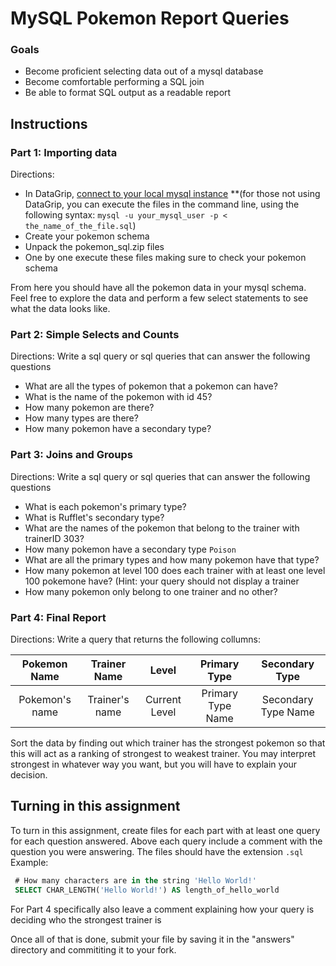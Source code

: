 # MySQL Pokemon Report Queries

### Goals
* Become proficient selecting data out of a mysql database
* Become comfortable performing a SQL join
* Be able to format SQL output as a readable report

## Instructions

### Part 1: Importing data
Directions:

* In DataGrip, [connect to your local mysql instance](https://www.jetbrains.com/help/idea/connecting-to-a-database.html#mysql)
**(for those not using DataGrip, you can execute the files in the command line, using the following syntax: ```mysql -u your_mysql_user -p < the_name_of_the_file.sql```)
* Create your pokemon schema
* Unpack the pokemon_sql.zip files
* One by one execute these files making sure to check your pokemon schema

From here you should have all the pokemon data in your mysql schema. Feel free to explore the data and perform a few select statements to see what the data looks like.

### Part 2: Simple Selects and Counts

Directions: Write a sql query or sql queries that can answer the following questions

* What are all the types of pokemon that a pokemon can have?
* What is the name of the pokemon with id 45?
* How many pokemon are there?
* How many types are there?
* How many pokemon have a secondary type?

### Part 3: Joins and Groups
Directions: Write a sql query or sql queries that can answer the following questions


* What is each pokemon's primary type?
* What is Rufflet's secondary type?
* What are the names of the pokemon that belong to the trainer with trainerID 303?
* How many pokemon have a secondary type `Poison`
* What are all the primary types and how many pokemon have that type?
* How many pokemon at level 100 does each trainer with at least one level 100 pokemone have? (Hint: your query should not display a trainer
* How many pokemon only belong to one trainer and no other?

### Part 4: Final Report

Directions: Write a query that returns the following collumns:

| Pokemon Name | Trainer Name | Level | Primary Type | Secondary Type |
|:------------:|:------------:|:-----:|:------------:|:--------------:|
| Pokemon's name| Trainer's name| Current Level| Primary Type Name| Secondary Type Name|

Sort the data by finding out which trainer has the strongest pokemon so that this will act as a ranking of strongest to weakest trainer. You may interpret strongest in whatever way you want, but you will have to explain your decision.

## Turning in this assignment

To turn in this assignment, create files for each part with at least one query for each question answered. Above each query include a comment with the question you were answering. The files should have the extension `.sql`
Example: 

```SQL
 # How many characters are in the string 'Hello World!'
 SELECT CHAR_LENGTH('Hello World!') AS length_of_hello_world
```

For Part 4 specifically also leave a comment explaining how your query is deciding who the strongest trainer is

Once all of that is done, submit your file by saving it in the "answers" directory and commititing it to your fork.
